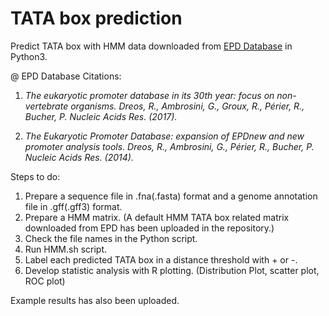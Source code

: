 # TATA box prediction
Predict TATA box with HMM data downloaded from [EPD Database](https://epd.epfl.ch/promoter_elements.php) in Python3.

@ EPD Database Citations: 
  1. _The eukaryotic promoter database in its 30th year: focus on non-vertebrate organisms. Dreos, R., Ambrosini, G., Groux, R., Périer, R., Bucher, P. Nucleic Acids Res. (2017)._

  2. _The Eukaryotic Promoter Database: expansion of EPDnew and new promoter analysis tools. Dreos, R., Ambrosini, G., Périer, R., Bucher, P. Nucleic Acids Res. (2014)._


Steps to do:
  1. Prepare a sequence file in .fna(.fasta) format and a genome annotation file in .gff(.gff3) format.
  2. Prepare a HMM matrix. (A default HMM TATA box related matrix downloaded from EPD has been uploaded in the repository.)
  3. Check the file names in the Python script.
  4. Run HMM.sh script.
  5. Label each predicted TATA box in a distance threshold with + or -.
  6. Develop statistic analysis with R plotting. (Distribution Plot, scatter plot, ROC plot)
  
Example results has also been uploaded.
